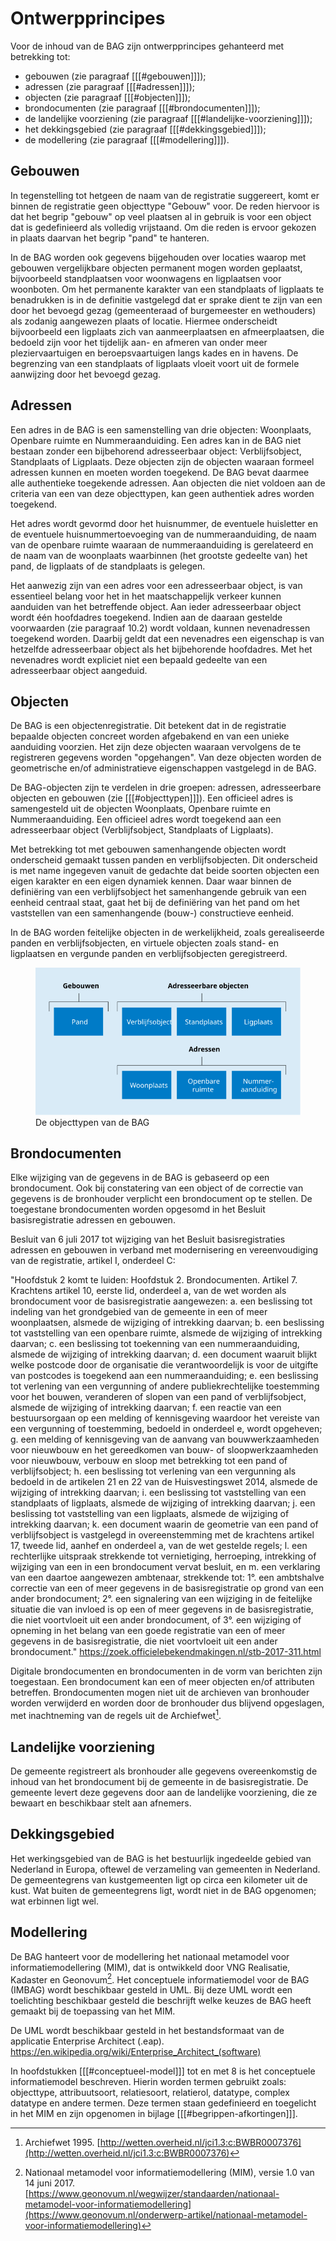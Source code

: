 # Ontwerpprincipes

Voor de inhoud van de BAG zijn ontwerpprincipes gehanteerd met betrekking tot:

- gebouwen (zie paragraaf [[[#gebouwen]]]);
- adressen (zie paragraaf [[[#adressen]]]);
- objecten (zie paragraaf [[[#objecten]]]);
- brondocumenten (zie paragraaf [[[#brondocumenten]]]);
- de landelijke voorziening (zie paragraaf [[[#landelijke-voorziening]]]);
- het dekkingsgebied (zie paragraaf [[[#dekkingsgebied]]]);
- de modellering (zie paragraaf [[[#modellering]]]).

## Gebouwen

In tegenstelling tot hetgeen de naam van de registratie suggereert, komt er binnen de registratie geen objecttype "Gebouw" voor. De reden hiervoor is dat het begrip "gebouw" op veel plaatsen al in gebruik is voor een object dat is gedefinieerd als volledig vrijstaand. Om die reden is ervoor gekozen in plaats daarvan het begrip "pand" te hanteren.

In de BAG worden ook gegevens bijgehouden over locaties waarop met gebouwen vergelijkbare objecten permanent mogen worden geplaatst, bijvoorbeeld standplaatsen voor woonwagens en ligplaatsen voor woonboten. Om het permanente karakter van een standplaats of ligplaats te benadrukken is in de definitie vastgelegd dat er sprake dient te zijn van een door het bevoegd gezag (gemeenteraad of burgemeester en wethouders) als zodanig aangewezen plaats of locatie. Hiermee onderscheidt bijvoorbeeld een ligplaats zich van aanmeerplaatsen en afmeerplaatsen, die bedoeld zijn voor het tijdelijk aan- en afmeren van onder meer pleziervaartuigen en beroepsvaartuigen langs kades en in havens. De begrenzing van een standplaats of ligplaats vloeit voort uit de formele aanwijzing door het bevoegd gezag.

## Adressen

Een adres in de BAG is een samenstelling van drie objecten: Woonplaats, Openbare ruimte en Nummeraanduiding. Een adres kan in de BAG niet bestaan zonder een bijbehorend adresseerbaar object: Verblijfsobject, Standplaats of Ligplaats. Deze objecten zijn de objecten waaraan formeel adressen kunnen en moeten worden toegekend. De BAG bevat daarmee alle authentieke toegekende adressen. Aan objecten die niet voldoen aan de criteria van een van deze objecttypen, kan geen authentiek adres worden toegekend.

Het adres wordt gevormd door het huisnummer, de eventuele huisletter en de eventuele huisnummertoevoeging van de nummeraanduiding, de naam van de openbare ruimte waaraan de nummeraanduiding is gerelateerd en de naam van de woonplaats waarbinnen (het grootste gedeelte van) het pand, de ligplaats of de standplaats is gelegen.

Het aanwezig zijn van een adres voor een adresseerbaar object, is van essentieel belang voor het in het maatschappelijk verkeer kunnen aanduiden van het betreffende object. Aan ieder adresseerbaar object wordt één hoofdadres toegekend. Indien aan de daaraan gestelde voorwaarden (zie paragraaf 10.2) wordt voldaan, kunnen nevenadressen toegekend worden. Daarbij geldt dat een nevenadres een eigenschap is van hetzelfde adresseerbaar object als het bijbehorende hoofdadres. Met het nevenadres wordt expliciet niet een bepaald gedeelte van een adresseerbaar object aangeduid.

## Objecten

De BAG is een objectenregistratie. Dit betekent dat in de registratie bepaalde objecten concreet worden afgebakend en van een unieke aanduiding voorzien. Het zijn deze objecten waaraan vervolgens de te registreren gegevens worden "opgehangen". Van deze objecten worden de geometrische en/of administratieve eigenschappen vastgelegd in de BAG.

De BAG-objecten zijn te verdelen in drie groepen: adressen, adresseerbare objecten en gebouwen (zie [[[#objecttypen]]]). Een officieel adres is samengesteld uit de objecten Woonplaats, Openbare ruimte en Nummeraanduiding. Een officieel adres wordt toegekend aan een adresseerbaar object (Verblijfsobject, Standplaats of Ligplaats).

Met betrekking tot met gebouwen samenhangende objecten wordt onderscheid gemaakt tussen panden en verblijfsobjecten. Dit onderscheid is met name ingegeven vanuit de gedachte dat beide soorten objecten een eigen karakter en een eigen dynamiek kennen. Daar waar binnen de definiëring van een verblijfsobject het samenhangende gebruik van een eenheid centraal staat, gaat het bij de definiëring van het pand om het vaststellen van een samenhangende (bouw-) constructieve eenheid.

In de BAG worden feitelijke objecten in de werkelijkheid, zoals gerealiseerde panden en verblijfsobjecten, en virtuele objecten zoals stand- en ligplaatsen en vergunde panden en verblijfsobjecten geregistreerd.

<figure id="objecttypen">
    <img src="media/objecttypen.svg" />
    <figcaption>De objecttypen van de BAG</figcaption>
</figure>

## Brondocumenten

Elke wijziging van de gegevens in de BAG is gebaseerd op een brondocument. Ook bij constatering van een object of de correctie van gegevens is de bronhouder verplicht een brondocument op te stellen. De toegestane brondocumenten worden opgesomd in het Besluit basisregistratie adressen en gebouwen. 

<aside class="note">
    <p>Besluit van 6 juli 2017 tot wijziging van het Besluit basisregistraties adressen en gebouwen in verband met modernisering en vereenvoudiging van de registratie, artikel I, onderdeel C:</p>
    <p>"Hoofdstuk 2 komt te luiden: Hoofdstuk 2. Brondocumenten. Artikel 7. Krachtens artikel 10, eerste lid, onderdeel a, van de wet worden als brondocument voor de basisregistratie aangewezen: a. een beslissing tot indeling van het grondgebied van de gemeente in een of meer woonplaatsen, alsmede de wijziging of intrekking daarvan; b. een beslissing tot vaststelling van een openbare ruimte, alsmede de wijziging of intrekking daarvan; c. een beslissing tot toekenning van een nummeraanduiding, alsmede de wijziging of intrekking daarvan; d. een document waaruit blijkt welke postcode door de organisatie die verantwoordelijk is voor de uitgifte van postcodes is toegekend aan een nummeraanduiding; e. een beslissing tot verlening van een vergunning of andere publiekrechtelijke toestemming voor het bouwen, veranderen of slopen van een pand of verblijfsobject, alsmede de wijziging of intrekking daarvan; f. een reactie van een bestuursorgaan op een melding of kennisgeving waardoor het vereiste van een vergunning of toestemming, bedoeld in onderdeel e, wordt opgeheven; g. een melding of kennisgeving van de aanvang van bouwwerkzaamheden voor nieuwbouw en het gereedkomen van bouw- of sloopwerkzaamheden voor nieuwbouw, verbouw en sloop met betrekking tot een pand of verblijfsobject; h. een beslissing tot verlening van een vergunning als bedoeld in de artikelen 21 en 22 van de Huisvestingswet 2014, alsmede de wijziging of intrekking daarvan; i. een beslissing tot vaststelling van een standplaats of ligplaats, alsmede de wijziging of intrekking daarvan; j. een beslissing tot vaststelling van een ligplaats, alsmede de wijziging of intrekking daarvan; k. een document waarin de geometrie van een pand of verblijfsobject is vastgelegd in overeenstemming met de krachtens artikel 17, tweede lid, aanhef en onderdeel a, van de wet gestelde regels; l. een rechterlijke uitspraak strekkende tot vernietiging, herroeping, intrekking of wijziging van een in een brondocument vervat besluit, en m. een verklaring van een daartoe aangewezen ambtenaar, strekkende tot: 1°. een ambtshalve correctie van een of meer gegevens in de basisregistratie op grond van een ander brondocument; 2°. een signalering van een wijziging in de feitelijke situatie die van invloed is op een of meer gegevens in de basisregistratie, die niet voortvloeit uit een ander brondocument, of 3°. een wijziging of opneming in het belang van een goede registratie van een of meer gegevens in de basisregistratie, die niet voortvloeit uit een ander brondocument." <a href="https://zoek.officielebekendmakingen.nl/stb-2017-311.html">https://zoek.officielebekendmakingen.nl/stb-2017-311.html</a></p>
</aside>

Digitale brondocumenten en brondocumenten in de vorm van berichten zijn toegestaan. Een brondocument kan een of meer objecten en/of attributen betreffen. Brondocumenten mogen niet uit de archieven van bronhouder worden verwijderd en worden door de bronhouder dus blijvend opgeslagen, met inachtneming van de regels uit de Archiefwet[^2-4-ii].

[^2-4-ii]: Archiefwet 1995. [http://wetten.overheid.nl/jci1.3:c:BWBR0007376](http://wetten.overheid.nl/jci1.3:c:BWBR0007376)

## Landelijke voorziening

De gemeente registreert als bronhouder alle gegevens overeenkomstig de inhoud van het brondocument bij de gemeente in de basisregistratie. De gemeente levert deze gegevens door aan de landelijke voorziening, die ze bewaart en beschikbaar stelt aan afnemers.

## Dekkingsgebied

Het werkingsgebied van de BAG is het bestuurlijk ingedeelde gebied van Nederland in Europa, oftewel de verzameling van gemeenten in Nederland. De gemeentegrens van kustgemeenten ligt op circa een kilometer uit de kust. Wat buiten de gemeentegrens ligt, wordt niet in de BAG opgenomen; wat erbinnen ligt wel.

## Modellering

De BAG hanteert voor de modellering het nationaal metamodel voor informatiemodellering (MIM), dat is ontwikkeld door VNG Realisatie, Kadaster en Geonovum[^2-7-i]. Het conceptuele informatiemodel voor de BAG (IMBAG) wordt beschikbaar gesteld in UML. Bij deze UML wordt een toelichting beschikbaar gesteld die beschrijft welke keuzes de BAG heeft gemaakt bij de toepassing van het MIM.

<aside class="note">De UML wordt beschikbaar gesteld in het bestandsformaat van de applicatie Enterprise Architect (.eap). <a href="https://en.wikipedia.org/wiki/Enterprise\_Architect\_(software)">https://en.wikipedia.org/wiki/Enterprise_Architect_(software)</a></aside>

In hoofdstukken [[[#conceptueel-model]]] tot en met 8 is het conceptuele informatiemodel beschreven. Hierin worden termen gebruikt zoals: objecttype, attribuutsoort, relatiesoort, relatierol, datatype, complex datatype en andere termen. Deze termen staan gedefinieerd en toegelicht in het MIM en zijn opgenomen in bijlage [[[#begrippen-afkortingen]]].

[^2-7-i]: Nationaal metamodel voor informatiemodellering (MIM), versie 1.0 van 14 juni 2017. [https://www.geonovum.nl/wegwijzer/standaarden/nationaal-metamodel-voor-informatiemodellering](https://www.geonovum.nl/onderwerp-artikel/nationaal-metamodel-voor-informatiemodellering)

